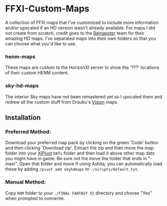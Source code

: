 # FFXI-Custom-Maps
A collection of FFXI maps that I've customized to include more information and/or upscaled if an HD version wasn't already available.  For maps I did not create from scratch, credit goes to the [Remapster](https://remapster.com/) team for their amazing HD maps.  I've separated maps into their own folders so that you can choose what you'd like to use.  

### henm-maps
These maps are custom to the HorizonXI server to show the '???' locations of their custom HENM content.
### sky-hd-maps
The interior Sky maps have not been remastered yet so I upscaled them and redrew all the custom stuff from Drauku's [Vision](https://github.com/Drauku/FFXI-Vision) maps.

## Installation
### Preferred Method:
Download your preferred map pack by clicking on the green 'Code' button and then clicking 'Download zip'.  Extract the zip and then move the map folder into your [XIPivot](https://github.com/Shirk/XIPivot) `DATs` folder and then load it above other map dats you might have in game.  Be sure not the move the folder that ends in "-main".  Open that folder and move If using Ashita, you can automatically load these by adding `/pivot add skyhdmaps` to `./scripts/default.txt`.

### Manual Method:
Copy `ROM` folder to your `./FINAL FANTASY XI` directory and choose "Yes" when prompted to overwrite.  
